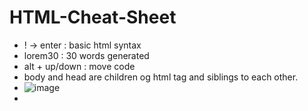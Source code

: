 # HTML-Cheat-Sheet

- ! -> enter : basic html syntax
- lorem30 : 30 words generated
- alt + up/down : move code 
- body and head are children og html tag and siblings to each other.
- ![image](https://github.com/Abhivyakti07/HTML-Cheat-Sheet/assets/106647694/ca31a8f3-1d88-4e12-a9d2-26918a6bbc52)
- 
